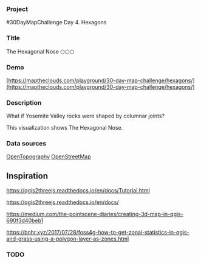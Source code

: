 ### Project

#30DayMapChallenge Day 4. Hexagons

### Title

The Hexagonal Nose ⬡⬡⬡

### Demo

[https://maptheclouds.com/playground/30-day-map-challenge/hexagons/](https://maptheclouds.com/playground/30-day-map-challenge/hexagons/)

### Description

What if Yosemite Valley rocks were shaped by columnar joints?

This visualization shows The Hexagonal Nose.

### Data sources

[OpenTopography](https://portal.opentopography.org)
[OpenStreetMap](https://www.openstreetmap.org)

## Inspiration

https://qgis2threejs.readthedocs.io/en/docs/Tutorial.html

https://qgis2threejs.readthedocs.io/en/docs/

https://medium.com/the-pointscene-diaries/creating-3d-map-in-qgis-690f3d40beb1

https://bnhr.xyz/2017/07/28/foss4g-how-to-get-zonal-statistics-in-qgis-and-grass-using-a-polygon-layer-as-zones.html

### TODO
